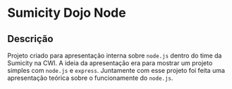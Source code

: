 # Sumicity Dojo Node

## Descrição

Projeto criado para apresentação interna sobre `node.js` dentro do time da Sumicity na CWI. A ideia da apresentação era para mostrar um projeto simples com `node.js` e `express`. Juntamente com esse projeto foi feita uma apresentação teórica sobre o funcionamente do `node.js`.
